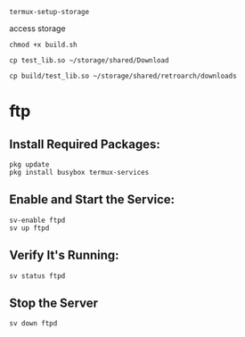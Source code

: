 


```
termux-setup-storage
```
access storage


```
chmod +x build.sh
```

```
cp test_lib.so ~/storage/shared/Download
```

```
cp build/test_lib.so ~/storage/shared/retroarch/downloads
```

# ftp

## Install Required Packages:
```
pkg update
pkg install busybox termux-services
```

## Enable and Start the Service:
```
sv-enable ftpd
sv up ftpd
```

## Verify It's Running:
```
sv status ftpd
```


## Stop the Server
```
sv down ftpd
```


